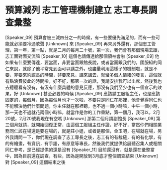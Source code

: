 # 預算減列 志工管理機制建立 志工專長調查彙整

[Speaker_09] 預算會被三減四分之一的時候，有一些要優先滿足的，而有一些可能就必須要冷通歌聲
[Unknown] 來
[Speaker_09] 再來另外還有，那個志工管理，第一年，第一點，就是二月的每月二十號，第一次，我們會有那個現場去跟，志工面對面交流嘛
[Speaker_10] 這個也請傳達給那個領袖會啦
[Speaker_09] 他如果有什麼要傳達，要當面，非要當面跟館長說，或者當面跟我們的，國服組的同仁來說，就除了他平常見到面可以講之外，也盡量利用這樣子的機制啦，就是不要，非要來約館長的時間，非要來見，講來講去，就蠻多個人情緒的發言，這個就有點浪費彼此的時間啦，好不好，那第一次的話，我請安排我可以出席，然後我也去聽聽看有沒有，有沒有什麼具體的意見反應，那沒有我們至少也有一個宣示的效果，好
[Unknown] 甚至必要的時候
[Speaker_09] 應該請工服組主任，也是應該固定的，每個月，因為每個月也才一次啦，不要只是同仁在那裡，他會覺得同仁也不能解決他們什麼問題，你主任就在那裡聽，也不過一個小時嘛，中午一個小時，那一天也不過就花兩個小時嘛，就當作是你的工作重點，第一個月，我可以，2月20號，2月20號我現在有空嗎
[Unknown] 那第二個月請副館長
[Speaker_09] 第三個月就請，就開始回復正常，由這個工服組主任作證，好不好，當然你們相關業務同仁該在場還是要在場的，就是莊小姐，或者是那個，金玉吧，在場就在場，另外我請問一下，你們現在調查了志工專長之後，志工有的有裁縫，有的有化學，有的有繪畫，有資訊，有手語，有原意等專長，然後我們就提供給展聽召集人或相關同仁參考，是已經提供的還是沒有
[Speaker_11] 目前還沒有，就是還在彙整當中，因為目前還在調查，有些，因為是開放到3月底才整個調查結束
[Unknown] 對
[Speaker_09] 這個結束之後